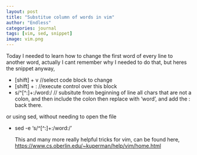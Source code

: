 ```yaml
---
layout: post
title: "Substitue column of words in vim"
author: "Endless"
categories: journal
tags: [vim, sed, snippet]
image: vim.png
---
```


Today I needed to learn how to change the first word of every line to another word, actually I cant remember why I needed to do that, but heres the snippet anyway, 

- [shift] + v //select code block to change
- [shift] + : //execute control over this block 
- s/^[^:]+:/word:/ // subsitute from beginning of line all chars that are not a colon, and then include the colon then replace with ‘word’, and add the : back there.

or using sed, without needing to open the file

- sed -e ‘s/^[^:]+:/word:/’ <filename here>
  
  This and many more really helpful tricks for vim, can be found here,
  https://www.cs.oberlin.edu/~kuperman/help/vim/home.html

